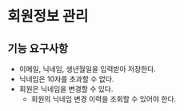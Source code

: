 # 회원정보 관리
## 기능 요구사항
- 이메일, 닉네임, 생년월일을 입력받아 저장한다.
- 닉네임은 10자를 초과할 수 없다.
- 회원은 닉네임을 변경할 수 있다.
  - 회원의 닉네임 변경 이력을 조회할 수 있어야 한다.
